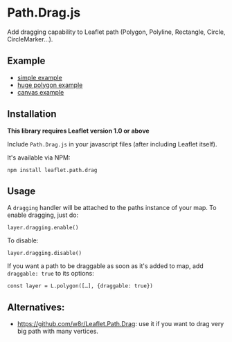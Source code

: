 # Path.Drag.js

Add dragging capability to Leaflet path (Polygon, Polyline, Rectangle, Circle, CircleMarker…).


## Example

- [simple example](http://Leaflet.github.io/Path.Drag.js/example/index.html)
- [huge polygon example](http://Leaflet.github.io/Path.Drag.js/example/russia.html)
- [canvas example](http://Leaflet.github.io/Path.Drag.js/example/canvas.html)


## Installation

**This library requires Leaflet version 1.0 or above**

Include `Path.Drag.js` in your javascript files (after including Leaflet itself).

It's available via NPM:

    npm install leaflet.path.drag


## Usage

A `dragging` handler will be attached to the paths instance of your map.
To enable dragging, just do:

    layer.dragging.enable()

To disable:

    layer.dragging.disable()


If you want a path to be draggable as soon as it's added to map, add
`draggable: true` to its options:

    const layer = L.polygon([…], {draggable: true})


## Alternatives:

- https://github.com/w8r/Leaflet.Path.Drag: use it if you want to drag very big path
  with many vertices.
